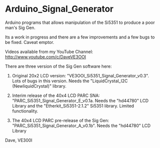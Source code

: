 # Arduino_Signal_Generator
Arduino programs that allows manipulation of the Si5351 to produce a poor man's Sig Gen. 

Its a work in progress and there are a few improvements and a few bugs to be fixed. Caveat emptor.

Videos available from my YouTube Channel: 
http://www.youtube.com/c/DaveVE3OOI 

There are three version of the Sig Gen software here:

1) Original 20x2 LCD version: "VE3OOI_Si5351_Signal_Generator_v0.3". Lots of bugs in this version.  Needs the "LiquidCrystal_I2C (NewliquidCrystal)" library.  

2) Interim release of the 40x4 LCD PARC SNA: "PARC_Si5351_Signal_Generator_E_v0.1a. Needs the "hd44780" LCD Library and the "Etherkit_Si5351-2.1.2" Si5351 library.  Limited functionality.

3) The 40x4 LCD PARC pre-release of the Sig Gen: "PARC_Si5351_Signal_Generator_A_v0.1b". Needs the "hd44780" LCD Library 


Dave, VE300I
